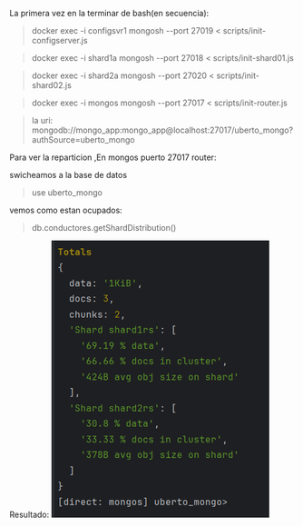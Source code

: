 La primera vez en la terminar de bash(en secuencia):
> docker exec -i configsvr1 mongosh --port 27019 < scripts/init-configserver.js

> docker exec -i shard1a mongosh --port 27018 < scripts/init-shard01.js

> docker exec -i shard2a mongosh --port 27020 < scripts/init-shard02.js

> docker exec -i mongos mongosh --port 27017 < scripts/init-router.js

> la uri: mongodb://mongo_app:mongo_app@localhost:27017/uberto_mongo?authSource=uberto_mongo

Para ver la reparticion ,En mongos puerto 27017 router:

swicheamos a la base de datos
> use uberto_mongo 

vemos como estan ocupados:

>db.conductores.getShardDistribution()

Resultado:
![img.png](img.png)